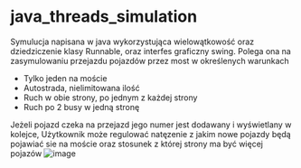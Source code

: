 # java_threads_simulation
Symulucja napisana w java wykorzystująca wielowątkowość oraz dziedziczenie klasy Runnable, oraz interfes graficzny swing. Polega ona na zasymulowaniu przejazdu pojazdów przez most w określenych warunkach
- Tylko jeden na moście
- Autostrada, nielimitowana ilość
- Ruch w obie strony, po jednym z każdej strony
- Ruch po 2 busy w jedną stronę

Jeżeli pojazd czeka na przejazd jego numer jest dodawany i wyświetlany w kolejce,
Użytkownik może regulować natęzenie z jakim nowe pojazdy będą pojawiać sie na moście oraz  stosunek z której strony ma być więcej pojazów
![image](https://github.com/apox122/java_threads_simulation/assets/129010230/8d4c0eac-1a26-48da-91f4-b7adab0d22ae)
